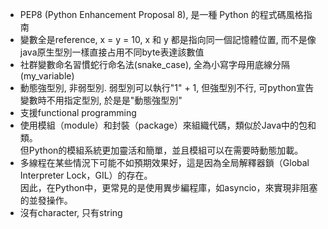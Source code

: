 - PEP8 (Python Enhancement Proposal 8), 是一種 Python 的程式碼風格指南
- 變數全是reference, x = y = 10, x 和 y 都是指向同一個記憶體位置, 而不是像java原生型別一樣直接占用不同byte表達該數值
- 社群變數命名習慣蛇行命名法(snake_case), 全為小寫字母用底線分隔(my_variable)
- 動態強型別, 非弱型別. 弱型別可以執行"1" + 1, 但強型別不行, 可python宣告變數時不用指定型別, 於是是"動態強型別"
- 支援functional programming
- 使用模組（module）和封裝（package）來組織代碼，類似於Java中的包和類。 \
  但Python的模組系統更加靈活和簡單，並且模組可以在需要時動態加載。
- 多線程在某些情況下可能不如預期效果好，這是因為全局解釋器鎖（Global Interpreter Lock，GIL）的存在。 \
  因此，在Python中，更常見的是使用異步編程庫，如asyncio，來實現非阻塞的並發操作。
- 沒有character, 只有string